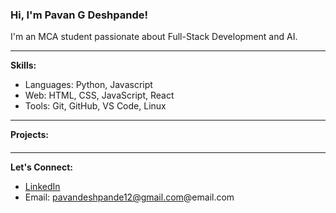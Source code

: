 ### Hi, I'm Pavan G Deshpande!

I'm an MCA student passionate about Full-Stack Development and AI.

---

**Skills:**
- Languages: Python, Javascript
- Web: HTML, CSS, JavaScript, React
- Tools: Git, GitHub, VS Code, Linux

---

**Projects:**
####

---

**Let's Connect:**
- [LinkedIn](https://www.linkedin.com/in/your-link)
- Email: pavandeshpande12@gmail.com@email.com
